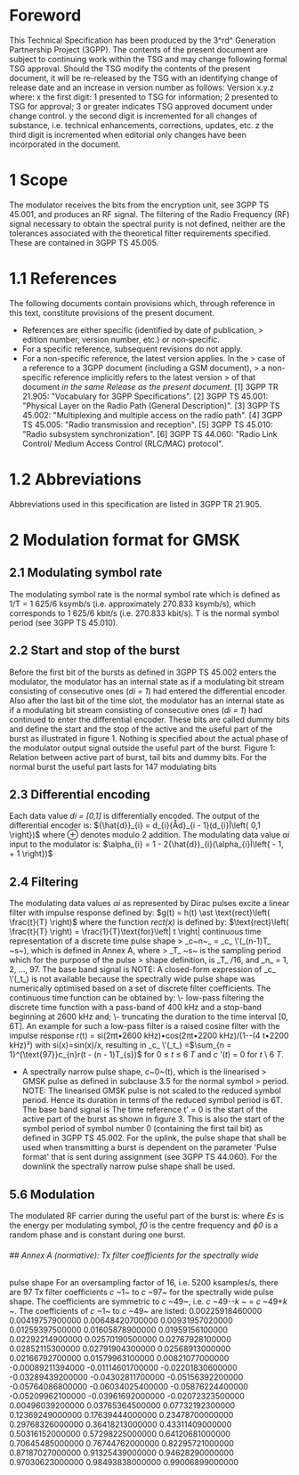 # Foreword
This Technical Specification has been produced by the 3^rd^ Generation
Partnership Project (3GPP).
The contents of the present document are subject to continuing work within the
TSG and may change following formal TSG approval. Should the TSG modify the
contents of the present document, it will be re-released by the TSG with an
identifying change of release date and an increase in version number as
follows:
Version x.y.z
where:
x the first digit:
1 presented to TSG for information;
2 presented to TSG for approval;
3 or greater indicates TSG approved document under change control.
y the second digit is incremented for all changes of substance, i.e. technical
enhancements, corrections, updates, etc.
z the third digit is incremented when editorial only changes have been
incorporated in the document.
# 1 Scope
The modulator receives the bits from the encryption unit, see 3GPP TS 45.001,
and produces an RF signal. The filtering of the Radio Frequency (RF) signal
necessary to obtain the spectral purity is not defined, neither are the
tolerances associated with the theoretical filter requirements specified.
These are contained in 3GPP TS 45.005.
# 1.1 References
The following documents contain provisions which, through reference in this
text, constitute provisions of the present document.
  * References are either specific (identified by date of publication, > edition number, version number, etc.) or non‑specific.
  * For a specific reference, subsequent revisions do not apply.
  * For a non-specific reference, the latest version applies. In the > case of a reference to a 3GPP document (including a GSM document), > a non-specific reference implicitly refers to the latest version > of that document _in the same Release as the present document_.
[1] 3GPP TR 21.905: "Vocabulary for 3GPP Specifications".
[2] 3GPP TS 45.001: "Physical Layer on the Radio Path (General Description)".
[3] 3GPP TS 45.002: "Multiplexing and multiple access on the radio path".
[4] 3GPP TS 45.005: "Radio transmission and reception".
[5] 3GPP TS 45.010: "Radio subsystem synchronization".
[6] 3GPP TS 44.060: "Radio Link Control/ Medium Access Control (RLC/MAC)
protocol".
# 1.2 Abbreviations
Abbreviations used in this specification are listed in 3GPP TR 21.905.
# 2 Modulation format for GMSK
## 2.1 Modulating symbol rate
The modulating symbol rate is the normal symbol rate which is defined as 1/T =
1 625/6 ksymb/s (i.e. approximately 270.833 ksymb/s), which corresponds to 1
625/6 kbit/s (i.e. 270.833 kbit/s). T is the normal symbol period (see 3GPP TS
45.010).
## 2.2 Start and stop of the burst
Before the first bit of the bursts as defined in 3GPP TS 45.002 enters the
modulator, the modulator has an internal state as if a modulating bit stream
consisting of consecutive ones (_di = 1_) had entered the differential
encoder. Also after the last bit of the time slot, the modulator has an
internal state as if a modulating bit stream consisting of consecutive ones
(_di_ _= 1_) had continued to enter the differential encoder. These bits are
called dummy bits and define the start and the stop of the active and the
useful part of the burst as illustrated in figure 1. Nothing is specified
about the actual phase of the modulator output signal outside the useful part
of the burst.
Figure 1: Relation between active part of burst, tail bits and dummy bits. For
the normal burst the useful part lasts for 147 modulating bits
## 2.3 Differential encoding
Each data value _di_ _= [0,1]_ is differentially encoded. The output of the
differential encoder is:
${\hat{d}}_{i} = d_{i}{Åd}_{i - 1}(d_{i}Î\left{ 0,1 \right})$
where ⊕ denotes modulo 2 addition.
The modulating data value _αi_ input to the modulator is:
$\alpha_{i} = 1 - 2{\hat{d}}_{i}(\alpha_{i}Î\left{ - 1, + 1 \right})$
## 2.4 Filtering
The modulating data values _αi_ as represented by Dirac pulses excite a linear
filter with impulse response defined by:
$g(t) = h(t) \ast \text{rect}\left( \frac{t}{T} \right)$
where the function _rect(x)_ is defined by:
$\text{rect}\left( \frac{t}{T} \right) = \frac{1}{T}\text{for}\left| t \right|
 continuous time representation of a discrete time pulse shape > _c~n~_ = _c_ \'(_(n-1)T_ ~s~), which is defined in Annex A, where > _T_ ~s~ is the sampling period which for the purpose of the pulse > shape definition, is _T_ /16, and _n_ = 1, 2, ..., 97.
The base band signal is
NOTE: A closed-form expression of _c_ \'(_t_) is not available because the
spectrally wide pulse shape was numerically optimised based on a set of
discrete filter coefficients. The continuous time function can be obtained by:
\- low-pass filtering the discrete time function with a pass-band of 400 kHz
and a stop-band beginning at 2600 kHz and;
\- truncating the duration to the time interval [0, 6T].
An example for such a low-pass filter is a raised cosine filter with the
impulse response
r(t) = si(2πt•2600 kHz)•cos(2πt•2200 kHz)/(1--(4 t•2200 kHz)²)
with si(x)=sin(x)/x,
resulting in _c_ \'(_t_) =$\sum_{n = 1}^{\text{97}}c_{n}r(t - (n - 1)T_{s})$
for 0 ≤ _t_ ≤ 6 _T_ and _c_ \'(_t_) = 0 for _t_ \ 6 _T_.
  * A spectrally narrow pulse shape, c~0~(t), which is the linearised > GMSK pulse as defined in subclause 3.5 for the normal symbol > period.
NOTE: The linearised GMSK pulse is not scaled to the reduced symbol period.
Hence its duration in terms of the reduced symbol period is 6T.
The base band signal is
The time reference t\' = 0 is the start of the active part of the burst as
shown in figure 3. This is also the start of the symbol period of symbol
number 0 (containing the first tail bit) as defined in 3GPP TS 45.002.
For the uplink, the pulse shape that shall be used when transmitting a burst
is dependent on the parameter \'Pulse format\' that is sent during assignment
(see 3GPP TS 44.060). For the downlink the spectrally narrow pulse shape shall
be used.
## 5.6 Modulation
The modulated RF carrier during the useful part of the burst is:
where _Es_ is the energy per modulating symbol, _f0_ is the centre frequency
and _ϕ0_ is a random phase and is constant during one burst.
###### ## Annex A (normative): Tx filter coefficients for the spectrally wide
pulse shape
For an oversampling factor of 16, i.e. 5200 ksamples/s, there are 97 Tx filter
coefficients _c_ ~1~ to _c_ ~97~ for the spectrally wide pulse shape. The
coefficients are symmetric to _c_ ~49~, i.e. _c_ ~49--_k_ ~ = _c_ ~49+_k_ ~.
The coefficients of _c_ ~1~ to _c_ ~49~ are listed:
0.00225918460000
0.00419757900000
0.00648420700000
0.00931957020000
0.01259397500000
0.01605878900000
0.01959156100000
0.02292214900000
0.02570190500000
0.02767928100000
0.02852115300000
0.02791904300000
0.02568913000000
0.02166792700000
0.01579963100000
0.00821077000000
-0.00089211394000
-0.01114601700000
-0.02201830600000
-0.03289439200000
-0.04302811700000
-0.05156392200000
-0.05764086800000
-0.06034025400000
-0.05876224400000
-0.05209962100000
-0.03961692000000
-0.02072323500000
0.00496039200000
0.03765364500000
0.07732192300000
0.12369249000000
0.17639444000000
0.23478700000000
0.29768326000000
0.36418213000000
0.43311409000000
0.50316152000000
0.57298225000000
0.64120681000000
0.70645485000000
0.76744762000000
0.82295721000000
0.87187027000000
0.91325439000000
0.94628290000000
0.97030623000000
0.98493838000000
0.99006899000000
#